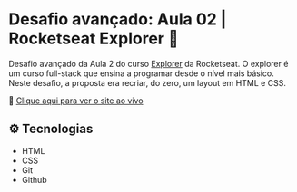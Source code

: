# Desafio avançado: Aula 02 | Rocketseat Explorer 🚀

Desafio avançado da Aula 2 do curso [Explorer](https://app.rocketseat.com.br/explorer) da Rocketseat.
O explorer é um curso full-stack que ensina a programar desde o nível mais básico.
Neste desafio, a proposta era recriar, do zero, um layout em HTML e CSS.

🔗 [Clique aqui para ver o site ao vivo](https://mariak-fla.github.io/desafio2-avancado-RS/)

## ⚙️ Tecnologias

- HTML
- CSS
- Git
- Github